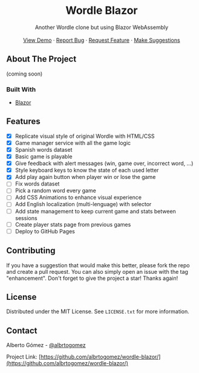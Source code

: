 <h1 align="center">Wordle Blazor</h1>

  <p align="center">
    Another Wordle clone but using Blazor WebAssembly
    <br />
    <br />
    <a href="http://albrtogomez.github.io/wordle-blazor">View Demo</a>
    ·
    <a href="https://github.com/albrtogomez/wordle-blazor/issues">Report Bug</a>
    ·
    <a href="https://github.com/albrtogomez/wordle-blazor/issues">Request Feature</a>
    ·
    <a href="https://github.com/albrtogomez/wordle-blazor/issues">Make Suggestions</a>
  </p>
</div>

<!-- ABOUT THE PROJECT -->
## About The Project

(coming soon)

### Built With

* [Blazor](https://dotnet.microsoft.com/en-us/apps/aspnet/web-apps/blazor)

<!-- Features -->
## Features

- [x] Replicate visual style of original Wordle with HTML/CSS
- [x] Game manager service with all the game logic
- [x] Spanish words dataset
- [x] Basic game is playable
- [x] Give feedback with alert messages (win, game over, incorrect word, ...)
- [x] Style keyboard keys to know the state of each used letter
- [x] Add play again button when player win or lose the game
- [ ] Fix words dataset
- [ ] Pick a random word every game
- [ ] Add CSS Animations to enhance visual experience
- [ ] Add English localization (multi-lenguage) with selector
- [ ] Add state management to keep current game and stats between sessions
- [ ] Create player stats page from previous games
- [ ] Deploy to GitHub Pages

<!-- CONTRIBUTING -->
## Contributing

If you have a suggestion that would make this better, please fork the repo and create a pull request. You can also simply open an issue with the tag "enhancement".
Don't forget to give the project a star! Thanks again!

<!-- LICENSE -->
## License

Distributed under the MIT License. See `LICENSE.txt` for more information.

<!-- CONTACT -->
## Contact

Alberto Gómez - [@albrtogomez](https://twitter.com/albrtogomez)

Project Link: [https://github.com/albrtogomez/wordle-blazor/](https://github.com/albrtogomez/wordle-blazor/)
